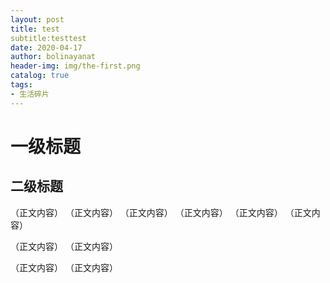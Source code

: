 ```yaml
---
layout: post
title: test
subtitle:testtest
date: 2020-04-17
author: bolinayanat
header-img: img/the-first.png
catalog: true
tags:
- 生活碎片
---
```

# 一级标题
## 二级标题
（正文内容）
（正文内容）
（正文内容）
（正文内容）
（正文内容）
（正文内容）

（正文内容）
（正文内容）

（正文内容）
                       （正文内容）

